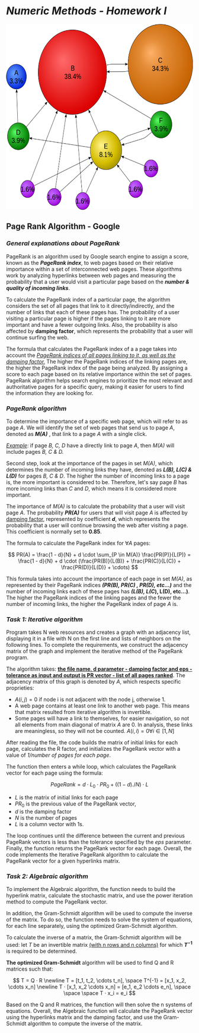 # *Numeric Methods - Homework I*

<p align = "center">
<img src="/images/Rank.png " alt="Alt text" title="Optional title" width="600px" height="500px">
</p>

## **Page Rank Algorithm - Google**

### ***General explanations about PageRank***

PageRank is an algorithm used by Google search engine to assign a score, known as the ***PageRank index***, to web pages based on their relative importance within a set of interconnected web pages. These algorithms work by analyzing hyperlinks between web pages and measuring the probability that a user would visit a particular page based on the ***number & quality of incoming links***. 

To calculate the PageRank index of a particular page, the algorithm considers the set of all pages that link to it directly/indirectly, and the number of links that each of these pages has. The probability of a user visiting a particular page is higher if the pages linking to it are more important and have a fewer outgoing links. Also, the probability is also affected by **damping factor**, which represents the probability that a user will continue surfing the web.

The formula that calculates the PageRank index of a a page takes into account the <ins>*PageRank indices of all pages linking to it, as well as the damping factor.*</ins> The higher the PageRank indices of the linking pages are, the higher the PageRank index of the page being analyzed. By assigning a score to each page based on its relative importance within the set of pages. PageRank algorithm helps search engines to prioritize the most relevant and authoritative pages for a specific query, making it easier for users to find the information they are looking for.

### ***PageRank algorithm***

To determine the importance of a specific web page, which will refer to as page *A*. We will identify the set of web pages that send us to page *A*, denoted as ***M(A)*** , that link to a page *A* with a single click. 

<ins>*Example*</ins>: if page *B, C, D* have a directly link to page *A*, then *M(A)* will include pages *B, C & D.*

Second step, look at the importance of the pages in set *M(A)*, which determines the number of incoming links they have, denoted as ***L(B), L\(C\) & L(D)*** for pages *B, C & D*. The higher the number of incoming links to a page is, the more important is considered to be. Therefore, let's say page *B* has more incoming links than *C* and *D*, which means it is considered more important.

The importance of *M(A)* is to calculate the probability that a user will visit page *A*. The probability ***PR(A)*** for users that will visit page *A* is affected by <ins>damping factor</ins>, represented by coefficient ***d***, which represents the probability that a user will continue browsing the web after visiting a page. This coefficient is normally set to **0.85**.

The formula to calculate the PageRank index for $\forall A$ pages: 

$$ PR(A) = \frac{1 - d}{N} + d \cdot \sum_{P \in M(A)} \frac{PR(P)}{L(P)} =
\frac{1 - d}{N} + d \cdot (\frac{PR(B)}{L(B)} + \frac{PR(C)}{L(C)} + \frac{PR(D)}{L(D)} + \cdots) $$

This formula takes into account the importance of each page in set *M(A)*, as represented by their PageRank indices ****(PR(B), PR(C*\) , PR(D), etc...)*** and the number of incoming links each of these pages has ***(L(B), L(C*\), L(D), etc...)**. The higher the PageRank indices of the linking pages and the fewer the number of incoming links, the higher the PageRank index of page *A* is.

### ***Task 1: Iterative algorithm***

Program takes N web resources and creates a graph with an adjacency list, displaying it in a file with N on the first line and lists of neighbors on the following lines. To complete the requirements, we construct the adjacency matrix of the graph and implement the iterative method of the PageRank program. 

The algorithm takes: <ins>**the file name, d parameter - damping factor and eps - tolerance as input and output is PR vector - list of all pages ranked**</ins>. The adjacency matrix of this graph is denoted by *A*, which respects specific proprieties: 

 - $A(i,j) = 0$ if node i is not adjacent with the node j, otherwise 1.
 - A web page contains at least one link to another web page. This means that matrix resulted from iterative algorithm is invertible.
 - Some pages will have a link to themselves, for easier navigation, so not all elements from main diagonal of matrix *A* are 0. In analysis, these links are meaningless, so they will not be counted. $A(i,i) = 0 \forall i \in [1,N]$ 

After reading the file, the code builds the matrix of initial links for each page, calculates the R factor, and initializes the PageRank vector with a value of *1/number of pages for each page*.

The function then enters a while loop, which calculates the PageRank vector for each page using the formula: 

$$ PageRank = d \cdot L_0 \cdot PR_0 + ((1 - d) ./ N)  \cdot L $$ 

 - $L$ is the matrix of initial links for each page
 - $PR_0$ is the previous value of the PageRank vector,
 - $d$ is the damping factor
 - $N$ is the number of pages
 - $L$ is a column vector with 1s.

The loop continues until the difference between the current and previous PageRank vectors is less than the tolerance specified by the $eps$ parameter. Finally, the function returns the PageRank vector for each page. Overall, the code implements the Iterative PageRank algorithm to calculate the PageRank vector for a given hyperlinks matrix.

### ***Task 2: Algebraic algorithm***

To implement the Algebraic algorithm, the function needs to build the hyperlink matrix, calculate the stochastic matrix, and use the power iteration method to compute the PageRank vector.

In addition, the Gram-Schmidt algorithm will be used to compute the inverse of the matrix. To do so, the function needs to solve the system of equations, for each line separately, using the optimized Gram-Schmidt algorithm.

To calculate the inverse of a matrix, the Gram-Schmidt algorithm will be used: let $T$ be an invertible matrix <u>(with n rows and n columns)</u> for which **$T ^{-1}$** is required to be determined.

**The optimized Gram-Schmidt** algorithm will be used to find Q and R matrices such that:

$$ T = Q · R \newline T =  [t_1, t_2,  \cdots  t_n],  \space T^{-1}  =  [x_1, x_2, \cdots  x_n]  \newline T · [x_1, x_2  \cdots  x_n] = [e_1, e_2  \cdots e_n], \space \space \space T ·  x_i =  e_i $$

Based on the Q and R matrices, the function will then solve the n systems of equations.
Overall, the Algebraic function will calculate the PageRank vector using the hyperlinks matrix and the damping factor, and use the Gram-Schmidt algorithm to compute the inverse of the matrix.
